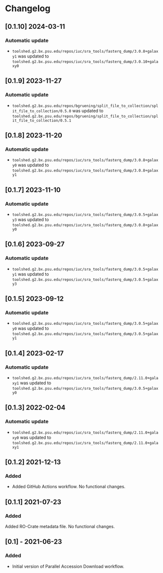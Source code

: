 # Changelog

## [0.1.10] 2024-03-11

### Automatic update
- `toolshed.g2.bx.psu.edu/repos/iuc/sra_tools/fasterq_dump/3.0.8+galaxy1` was updated to `toolshed.g2.bx.psu.edu/repos/iuc/sra_tools/fasterq_dump/3.0.10+galaxy0`

## [0.1.9] 2023-11-27

### Automatic update
- `toolshed.g2.bx.psu.edu/repos/bgruening/split_file_to_collection/split_file_to_collection/0.5.0` was updated to `toolshed.g2.bx.psu.edu/repos/bgruening/split_file_to_collection/split_file_to_collection/0.5.1`

## [0.1.8] 2023-11-20

### Automatic update
- `toolshed.g2.bx.psu.edu/repos/iuc/sra_tools/fasterq_dump/3.0.8+galaxy0` was updated to `toolshed.g2.bx.psu.edu/repos/iuc/sra_tools/fasterq_dump/3.0.8+galaxy1`

## [0.1.7] 2023-11-10

### Automatic update
- `toolshed.g2.bx.psu.edu/repos/iuc/sra_tools/fasterq_dump/3.0.5+galaxy3` was updated to `toolshed.g2.bx.psu.edu/repos/iuc/sra_tools/fasterq_dump/3.0.8+galaxy0`

## [0.1.6] 2023-09-27

### Automatic update
- `toolshed.g2.bx.psu.edu/repos/iuc/sra_tools/fasterq_dump/3.0.5+galaxy1` was updated to `toolshed.g2.bx.psu.edu/repos/iuc/sra_tools/fasterq_dump/3.0.5+galaxy3`

## [0.1.5] 2023-09-12

### Automatic update
- `toolshed.g2.bx.psu.edu/repos/iuc/sra_tools/fasterq_dump/3.0.5+galaxy0` was updated to `toolshed.g2.bx.psu.edu/repos/iuc/sra_tools/fasterq_dump/3.0.5+galaxy1`

## [0.1.4] 2023-02-17

### Automatic update
- `toolshed.g2.bx.psu.edu/repos/iuc/sra_tools/fasterq_dump/2.11.0+galaxy1` was updated to `toolshed.g2.bx.psu.edu/repos/iuc/sra_tools/fasterq_dump/3.0.5+galaxy0`

## [0.1.3] 2022-02-04

### Automatic update
- `toolshed.g2.bx.psu.edu/repos/iuc/sra_tools/fasterq_dump/2.11.0+galaxy0` was updated to `toolshed.g2.bx.psu.edu/repos/iuc/sra_tools/fasterq_dump/2.11.0+galaxy1`

## [0.1.2] 2021-12-13

### Added
- Added GitHub Actions workflow. No functional changes.

## [0.1.1] 2021-07-23

### Added

Added RO-Crate metadata file. No functional changes.

## [0.1] - 2021-06-23

### Added

- Initial version of Parallel Accession Download workflow.
